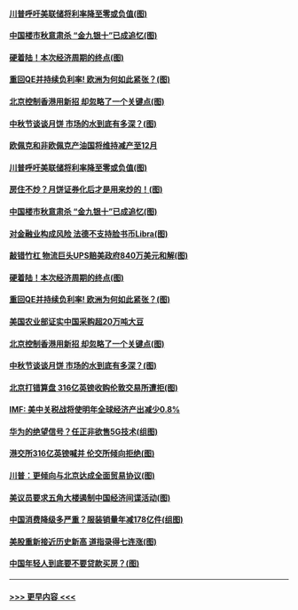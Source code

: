 #### [川普呼吁美联储将利率降至零或负值(图)](../pages/p5/907303.md?t=09142033) 
#### [中国楼市秋意肃杀 “金九银十”已成追忆(图)](../pages/p5/907275.md?t=09142033) 
#### [硬着陆！本次经济周期的终点(图)](../pages/p5/907268.md?t=09142033) 
#### [重回QE并持续负利率! 欧洲为何如此紧张？(图)](../pages/p5/907269.md?t=09142033) 
#### [北京控制香港用新招 却忽略了一个关键点(图)](../pages/p5/907256.md?t=09142033) 
#### [中秋节谈谈月饼 市场的水到底有多深？(图)](../pages/p5/907241.md?t=09142033) 
#### [欧佩克和非欧佩克产油国将维持减产至12月](../pages/p5/907339.md?t=09142033) 
#### [川普呼吁美联储将利率降至零或负值(图)](../pages/p5/907303.md?t=09142033) 
#### [房住不炒？月饼证券化后才是用来炒的！(图)](../pages/p5/907337.md?t=09142033) 
#### [中国楼市秋意肃杀 “金九银十”已成追忆(图)](../pages/p5/907275.md?t=09142033) 
#### [对金融业构成风险 法德不支持脸书币Libra(图)](../pages/p5/907312.md?t=09142033) 
#### [敲错竹杠 物流巨头UPS赔美政府840万美元和解(图)](../pages/p5/907308.md?t=09142033) 
#### [硬着陆！本次经济周期的终点(图)](../pages/p5/907268.md?t=09142033) 
#### [重回QE并持续负利率! 欧洲为何如此紧张？(图)](../pages/p5/907269.md?t=09142033) 
#### [美国农业部证实中国采购超20万吨大豆](../pages/p5/907287.md?t=09142033) 
#### [北京控制香港用新招 却忽略了一个关键点(图)](../pages/p5/907256.md?t=09142033) 
#### [中秋节谈谈月饼 市场的水到底有多深？(图)](../pages/p5/907241.md?t=09142033) 
#### [北京打错算盘 316亿英镑收购伦敦交易所遭拒(图)](../pages/p5/907236.md?t=09142033) 
#### [IMF: 美中关税战将使明年全球经济产出减少0.8%](../pages/p5/907233.md?t=09142033) 
#### [华为的绝望信号？任正非欲售5G技术(组图)](../pages/p5/907155.md?t=09142033) 
#### [港交所316亿英镑喊并 伦交所倾向拒绝(图)](../pages/p5/907207.md?t=09142033) 
#### [川普：更倾向与北京达成全面贸易协议(图)](../pages/p5/907211.md?t=09142033) 
#### [美议员要求五角大楼遏制中国经济间谍活动(图)](../pages/p5/907199.md?t=09142033) 
#### [中国消费降级多严重？服装销量年减178亿件(组图)](../pages/p5/907157.md?t=09142033) 
#### [美股重新接近历史新高 道指录得七连涨(图)](../pages/p5/907182.md?t=09142033) 
#### [中国年轻人到底要不要贷款买房？(图)](../pages/p5/907162.md?t=09142033) 

----
#### [ >>> 更早内容 <<< ](../indexes/p5-earlier.md)

